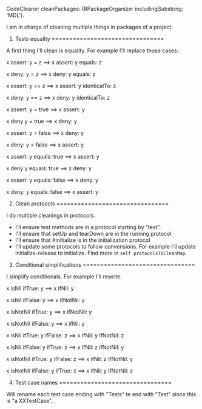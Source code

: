 CodeCleaner cleanPackages: (RPackageOrganizer includingSubstring: 'MDL').


I am in charge of cleaning multiple things in packages of a project. 

1) Tests equality
================================

A first thing I'll clean is equality. For example I'll replace those cases:


x assert: y = z 					==> x assert: y equals: z

x deny: y = z 						==> x deny: y equals: z

x assert: y == z 					==> x assert: y identicalTo: z

x deny: y == z 						==> x deny: y identicalTo: z

x assert: y = true 				==> x assert: y

x deny y = true 					==> x deny: y

x assert: y = false 				==> x deny: y

x deny: y = false 					==> x assert: y

x assert: y equals: true 		==> x assert: y

x deny y equals: true 			==> x deny: y

x assert: y equals: false 		==> x deny: y

x deny: y equals: false 			==> x assert: y

2) Clean protocols
================================

I do multiple cleanings in protocols. 

* I'll ensure test methods are in a protocol starting by "test".
* I'll ensure that setUp and tearDown are in the running protocol
* I'll ensure that #initialize is in the initialization protocol
* I'll update some protocols to follow convensions. For example I'll update initialize-release to initialize. Find more in `self protocolsToCleanMap`.

3) Conditional simplifications
================================

I simplify conditionals. For example I'll rewrite:

x isNil ifTrue: y 							==> x ifNil: y

x isNil ifFalse: y 						==> x ifNotNil: y

x isNotNil ifTrue: y 						==> x ifNotNil: y

x isNotNil ifFalse: y 					==> x ifNil: y

x isNil ifTrue: y ifFalse: z 			==> x ifNil: y ifNotNil: z

x isNil ifFalse: y ifTrue: z 			==> x ifNil: z ifNotNil: y

x isNotNil ifTrue: y ifFalse: z 		==> x ifNil: z ifNotNil: y

x isNotNil ifFalse: y ifTrue: z 		==> x ifNil: y ifNotNil: z

4) Test case names
================================

Will rename each test case ending with "Tests" te end with "Test" since this is "a XXTestCase".